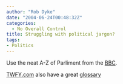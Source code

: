 ```yaml
---
author: "Rob Dyke"
date: "2004-06-24T00:48:32Z"
categories:
  - No Overall Control
title: Struggling with political jargon?
tags:
- Politics
---
```

Use the neat A-Z of Parliment from the [BBC](http://news.bbc.co.uk/1/hi/uk_politics/a-z_of_parliament/default.stm).

[TWFY.com](http://www.theyworkforyou.com) also have a great [glossary](http://www.theyworkforyou.com/addterm/)
